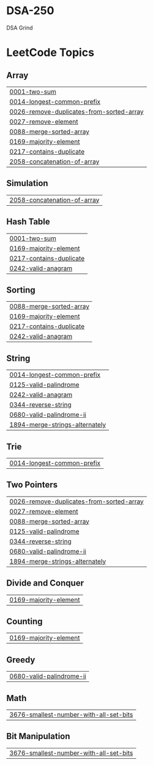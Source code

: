 # DSA-250
DSA Grind

<!---LeetCode Topics Start-->
# LeetCode Topics
## Array
|  |
| ------- |
| [0001-two-sum](https://github.com/Vishisht-Dwivedi/DSA-250/tree/master/0001-two-sum) |
| [0014-longest-common-prefix](https://github.com/Vishisht-Dwivedi/DSA-250/tree/master/0014-longest-common-prefix) |
| [0026-remove-duplicates-from-sorted-array](https://github.com/Vishisht-Dwivedi/DSA-250/tree/master/0026-remove-duplicates-from-sorted-array) |
| [0027-remove-element](https://github.com/Vishisht-Dwivedi/DSA-250/tree/master/0027-remove-element) |
| [0088-merge-sorted-array](https://github.com/Vishisht-Dwivedi/DSA-250/tree/master/0088-merge-sorted-array) |
| [0169-majority-element](https://github.com/Vishisht-Dwivedi/DSA-250/tree/master/0169-majority-element) |
| [0217-contains-duplicate](https://github.com/Vishisht-Dwivedi/DSA-250/tree/master/0217-contains-duplicate) |
| [2058-concatenation-of-array](https://github.com/Vishisht-Dwivedi/DSA-250/tree/master/2058-concatenation-of-array) |
## Simulation
|  |
| ------- |
| [2058-concatenation-of-array](https://github.com/Vishisht-Dwivedi/DSA-250/tree/master/2058-concatenation-of-array) |
## Hash Table
|  |
| ------- |
| [0001-two-sum](https://github.com/Vishisht-Dwivedi/DSA-250/tree/master/0001-two-sum) |
| [0169-majority-element](https://github.com/Vishisht-Dwivedi/DSA-250/tree/master/0169-majority-element) |
| [0217-contains-duplicate](https://github.com/Vishisht-Dwivedi/DSA-250/tree/master/0217-contains-duplicate) |
| [0242-valid-anagram](https://github.com/Vishisht-Dwivedi/DSA-250/tree/master/0242-valid-anagram) |
## Sorting
|  |
| ------- |
| [0088-merge-sorted-array](https://github.com/Vishisht-Dwivedi/DSA-250/tree/master/0088-merge-sorted-array) |
| [0169-majority-element](https://github.com/Vishisht-Dwivedi/DSA-250/tree/master/0169-majority-element) |
| [0217-contains-duplicate](https://github.com/Vishisht-Dwivedi/DSA-250/tree/master/0217-contains-duplicate) |
| [0242-valid-anagram](https://github.com/Vishisht-Dwivedi/DSA-250/tree/master/0242-valid-anagram) |
## String
|  |
| ------- |
| [0014-longest-common-prefix](https://github.com/Vishisht-Dwivedi/DSA-250/tree/master/0014-longest-common-prefix) |
| [0125-valid-palindrome](https://github.com/Vishisht-Dwivedi/DSA-250/tree/master/0125-valid-palindrome) |
| [0242-valid-anagram](https://github.com/Vishisht-Dwivedi/DSA-250/tree/master/0242-valid-anagram) |
| [0344-reverse-string](https://github.com/Vishisht-Dwivedi/DSA-250/tree/master/0344-reverse-string) |
| [0680-valid-palindrome-ii](https://github.com/Vishisht-Dwivedi/DSA-250/tree/master/0680-valid-palindrome-ii) |
| [1894-merge-strings-alternately](https://github.com/Vishisht-Dwivedi/DSA-250/tree/master/1894-merge-strings-alternately) |
## Trie
|  |
| ------- |
| [0014-longest-common-prefix](https://github.com/Vishisht-Dwivedi/DSA-250/tree/master/0014-longest-common-prefix) |
## Two Pointers
|  |
| ------- |
| [0026-remove-duplicates-from-sorted-array](https://github.com/Vishisht-Dwivedi/DSA-250/tree/master/0026-remove-duplicates-from-sorted-array) |
| [0027-remove-element](https://github.com/Vishisht-Dwivedi/DSA-250/tree/master/0027-remove-element) |
| [0088-merge-sorted-array](https://github.com/Vishisht-Dwivedi/DSA-250/tree/master/0088-merge-sorted-array) |
| [0125-valid-palindrome](https://github.com/Vishisht-Dwivedi/DSA-250/tree/master/0125-valid-palindrome) |
| [0344-reverse-string](https://github.com/Vishisht-Dwivedi/DSA-250/tree/master/0344-reverse-string) |
| [0680-valid-palindrome-ii](https://github.com/Vishisht-Dwivedi/DSA-250/tree/master/0680-valid-palindrome-ii) |
| [1894-merge-strings-alternately](https://github.com/Vishisht-Dwivedi/DSA-250/tree/master/1894-merge-strings-alternately) |
## Divide and Conquer
|  |
| ------- |
| [0169-majority-element](https://github.com/Vishisht-Dwivedi/DSA-250/tree/master/0169-majority-element) |
## Counting
|  |
| ------- |
| [0169-majority-element](https://github.com/Vishisht-Dwivedi/DSA-250/tree/master/0169-majority-element) |
## Greedy
|  |
| ------- |
| [0680-valid-palindrome-ii](https://github.com/Vishisht-Dwivedi/DSA-250/tree/master/0680-valid-palindrome-ii) |
## Math
|  |
| ------- |
| [3676-smallest-number-with-all-set-bits](https://github.com/Vishisht-Dwivedi/DSA-250/tree/master/3676-smallest-number-with-all-set-bits) |
## Bit Manipulation
|  |
| ------- |
| [3676-smallest-number-with-all-set-bits](https://github.com/Vishisht-Dwivedi/DSA-250/tree/master/3676-smallest-number-with-all-set-bits) |
<!---LeetCode Topics End-->